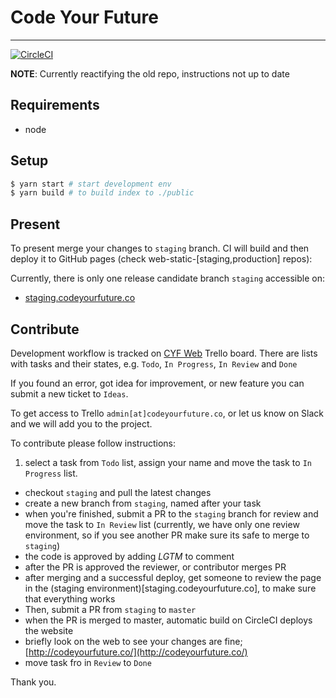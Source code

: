 # Code Your Future
---

[![CircleCI](https://circleci.com/gh/CodeYourFuture/cyf-react.svg?style=svg)](https://circleci.com/gh/CodeYourFuture/cyf-react)

__NOTE__: Currently reactifying the old repo, instructions not up to date


## Requirements

- node

## Setup

```bash
$ yarn start # start development env
$ yarn build # to build index to ./public
```

## Present

To present merge your changes to `staging` branch. CI will build and then deploy it to GitHub pages (check web-static-[staging,production] repos):

Currently, there is only one release candidate branch `staging` accessible on:
- [staging.codeyourfuture.co](http://staging.codeyourfuture.co)

## Contribute

Development workflow is tracked on [CYF Web](https://trello.com/b/wLDcxrly/cyf-web) Trello board. There are lists with tasks and their states, e.g. `Todo`, `In Progress`, `In Review` and `Done`

If you found an error, got idea for improvement, or new feature you can submit a new ticket to `Ideas`.

To get access to Trello `admin[at]codeyourfuture.co`, or let us know on Slack and we will add you to the project.

To contribute please follow instructions:

1. select a task from `Todo` list, assign your name and move the task to `In Progress` list.
- checkout `staging` and pull the latest changes
- create a new branch from `staging`, named after your task
- when you're finished, submit a PR to the `staging` branch for review and move the task to `In Review` list (currently, we have only one review environment, so if you see another PR make sure its safe to merge to `staging`)
- the code is approved by adding _LGTM_ to comment
- after the PR is approved the reviewer, or contributor merges PR
- after merging and a successful deploy, get someone to review the page in the (staging environment)[staging.codeyourfuture.co], to make sure that everything works
- Then, submit a PR from `staging` to `master`
- when the PR is merged to master, automatic build on CircleCI deploys the website
- briefly look on the web to see your changes are fine; [http://codeyourfuture.co/](http://codeyourfuture.co/)
- move task fro in `Review` to `Done`

Thank you.
